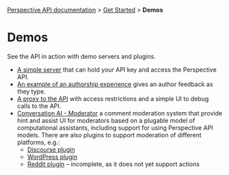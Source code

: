 [Perspective API documentation](https://github.com/conversationai/perspectiveapi/blob/master/README.md) > [Get Started](README.md) > **Demos**

# Demos

See the API in action with demo servers and plugins.

+ [A simple server](https://github.com/conversationai/perspectiveapi-simple-server) that can hold your API key and access the Perspective API.
+ [An example of an authorship experience](https://github.com/conversationai/perspectiveapi-authorship-demo) gives an author feedback as they type.
+ [A proxy to the API](https://github.com/conversationai/perspectiveapi-proxy) with access restrictions and a simple UI to debug calls to the API. 
+ [Conversation AI - Moderator](https://github.com/conversationai/conversationai-moderator) a comment moderation system that provide hint and assist UI for moderators based on a plugable model of computational assistants, including support for using Perspective API models. There are also plugins to support moderation of different platforms, e.g.:
   + [Discourse plugin](https://github.com/conversationai/conversationai-moderator-discourse)
   + [WordPress plugin](https://github.com/conversationai/conversationai-moderator-wordpress)
   + [Reddit plugin](https://github.com/conversationai/conversationai-moderator-reddit) &ndash; incomplete, as it does not yet support actions
   
